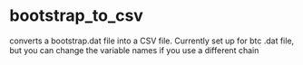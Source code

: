 # bootstrap_to_csv
converts a bootstrap.dat file into a CSV file.  Currently set up for btc .dat file, but you can change the variable names if you use a different chain
